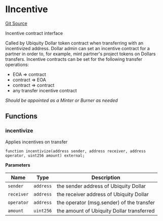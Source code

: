 # IIncentive
[Git Source](https://github.com/ubiquity/ubiquity-dollar/blob/a1d9ec9e560cfbe04ba7ff62fe1103605f2a8cc7/src/dollar/interfaces/IIncentive.sol)

Incentive contract interface

Called by Ubiquity Dollar token contract when transferring with an incentivized address.
Dollar admin can set an incentive contract for a partner in order to, for example, mint partner's
project tokens on Dollars transfers. Incentive contracts can be set for the following transfer operations:
- EOA => contract
- contract => EOA
- contract => contract
- any transfer incentive contract

*Should be appointed as a Minter or Burner as needed*


## Functions
### incentivize

Applies incentives on transfer


```solidity
function incentivize(address sender, address receiver, address operator, uint256 amount) external;
```
**Parameters**

|Name|Type|Description|
|----|----|-----------|
|`sender`|`address`|the sender address of Ubiquity Dollar|
|`receiver`|`address`|the receiver address of Ubiquity Dollar|
|`operator`|`address`|the operator (msg.sender) of the transfer|
|`amount`|`uint256`|the amount of Ubiquity Dollar transferred|


